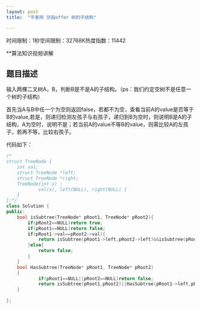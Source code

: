 ```yaml
---
layout: post
title:  "牛客网 剑指offer 树的子结构"

---
```

时间限制：1秒空间限制：32768K热度指数：11442

**算法知识视频讲解

## 题目描述

输入两棵二叉树A，B，判断B是不是A的子结构。（ps：我们约定空树不是任意一个树的子结构）



首先当A与B中任一个为空则返回false，若都不为空，查看当前A的value是否等于B的value,若是，则递归检测左孩子与右孩子，递归到B为空时，则说明B是A的子结构，A为空时，说明不是；若当前A的value不等B的value，则需比较A的左孩子，若再不等，比较右孩子。

代码如下：

```c++
/*
struct TreeNode {
	int val;
	struct TreeNode *left;
	struct TreeNode *right;
	TreeNode(int x) :
			val(x), left(NULL), right(NULL) {
	}
};*/
class Solution {
public:
    bool isSubtree(TreeNode* pRoot1, TreeNode* pRoot2){
        if(pRoot2==NULL)return true;
        if(pRoot1==NULL)return false;
        if(pRoot1->val==pRoot2->val){
            return isSubtree(pRoot1->left,pRoot2->left)&&isSubtree(pRoot1->right,pRoot2->right);
        }else{
            return false;
        }
    }
    bool HasSubtree(TreeNode* pRoot1, TreeNode* pRoot2)
    {
			if(pRoot1==NULL||pRoot2==NULL)return false;
        	return isSubtree(pRoot1,pRoot2)||HasSubtree(pRoot1->left,pRoot2)||HasSubtree(pRoot1->right,pRoot2);
    }
  	
};
```

